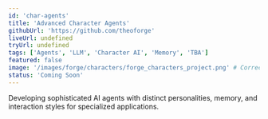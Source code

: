 ```yaml
---
id: 'char-agents'
title: 'Advanced Character Agents'
githubUrl: 'https://github.com/theoforge'
liveUrl: undefined
tryUrl: undefined
tags: ['Agents', 'LLM', 'Character AI', 'Memory', 'TBA']
featured: false
image: '/images/forge/characters/forge_characters_project.png' # Corrected image path
status: 'Coming Soon'
---
```


Developing sophisticated AI agents with distinct personalities, memory, and interaction styles for specialized applications.
